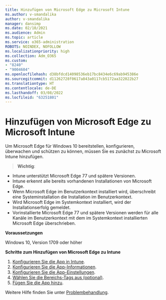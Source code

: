 ```yaml
---
title: Hinzufügen von Microsoft Edge zu Microsoft Intune
ms.author: v-smandalika
author: v-smandalika
manager: dansimp
ms.date: 02/10/2021
ms.audience: Admin
ms.topic: article
ms.service: o365-administration
ROBOTS: NOINDEX, NOFOLLOW
ms.localizationpriority: high
ms.collection: Adm_O365
ms.custom:
- "8240"
- "9004604"
ms.openlocfilehash: d38bfdcd14098536eb17bc8434e6c69ab945386e
ms.sourcegitcommit: d11262728f0617a843a0117cb5172aa322022b27
ms.translationtype: HT
ms.contentlocale: de-DE
ms.lasthandoff: 03/08/2022
ms.locfileid: "63251801"
---
```

# <a name="add-microsoft-edge-to-microsoft-intune"></a>Hinzufügen von Microsoft Edge zu Microsoft Intune

Um Microsoft Edge für Windows 10 bereitstellen, konfigurieren, überwachen und schützen zu können, müssen Sie es zunächst zu Microsoft Intune hinzufügen.

> **Wichtig**:
- Intune unterstützt Microsoft Edge 77 und spätere Versionen.
- Intune erkennt alle bereits vorhandenen Installationen von Microsoft Edge.
- Wenn Microsoft Edge im Benutzerkontext installiert wird, überschreibt eine Systeminstallation die Installation im Benutzerkontext.
- Wird Microsoft Edge im Systemkontext installiert, wird der Installationserfolg gemeldet.
- Vorinstallierte Microsoft Edge 77 und spätere Versionen werden für alle Kanäle im Benutzerkontext mit dem im Systemkontext installierten Microsoft Edge überschrieben.

**Voraussetzungen**

Windows 10, Version 1709 oder höher

**Schritte zum Hinzufügen von Microsoft Edge zu Intune**

1. [Konfigurieren Sie die App in Intune](https://docs.microsoft.com/mem/intune/apps/apps-windows-edge).
2. [Konfigurieren Sie die App-Informationen](https://docs.microsoft.com/mem/intune/apps/apps-windows-edge).
3. [Konfigurieren Sie die App-Einstellungen](https://docs.microsoft.com/mem/intune/apps/apps-windows-edge).
4. [Wählen Sie die Bereichs-Tags aus (optional)](https://docs.microsoft.com/mem/intune/apps/apps-windows-edge).
5. [Fügen Sie die App hinzu](https://docs.microsoft.com/mem/intune/apps/apps-windows-edge).

Weitere Hilfe finden Sie unter [Problembehandlung](https://docs.microsoft.com/mem/intune/apps/apps-windows-edge).




